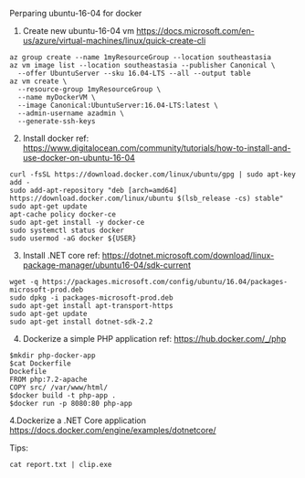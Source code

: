 Perparing ubuntu-16-04 for docker 
1. Create new ubuntu-16-04 vm
https://docs.microsoft.com/en-us/azure/virtual-machines/linux/quick-create-cli
```shell
az group create --name 1myResourceGroup --location southeastasia
az vm image list --location southeastasia --publisher Canonical \
  --offer UbuntuServer --sku 16.04-LTS --all --output table
az vm create \
  --resource-group 1myResourceGroup \
  --name myDockerVM \
  --image Canonical:UbuntuServer:16.04-LTS:latest \
  --admin-username azadmin \
  --generate-ssh-keys
```
2. Install docker
ref: https://www.digitalocean.com/community/tutorials/how-to-install-and-use-docker-on-ubuntu-16-04
```shell
curl -fsSL https://download.docker.com/linux/ubuntu/gpg | sudo apt-key add -
sudo add-apt-repository "deb [arch=amd64] https://download.docker.com/linux/ubuntu $(lsb_release -cs) stable"
sudo apt-get update
apt-cache policy docker-ce
sudo apt-get install -y docker-ce
sudo systemctl status docker
sudo usermod -aG docker ${USER}
```
3. Install .NET core
ref: https://dotnet.microsoft.com/download/linux-package-manager/ubuntu16-04/sdk-current
```shell
wget -q https://packages.microsoft.com/config/ubuntu/16.04/packages-microsoft-prod.deb
sudo dpkg -i packages-microsoft-prod.deb
sudo apt-get install apt-transport-https
sudo apt-get update
sudo apt-get install dotnet-sdk-2.2
```

4. Dockerize a simple PHP application
ref: https://hub.docker.com/_/php
```shell
$mkdir php-docker-app  
$cat Dockerfile
Dockefile
FROM php:7.2-apache
COPY src/ /var/www/html/
$docker build -t php-app .  
$docker run -p 8080:80 php-app 
```
4.Dockerize a .NET Core application
https://docs.docker.com/engine/examples/dotnetcore/


Tips:
```shell
cat report.txt | clip.exe
```
